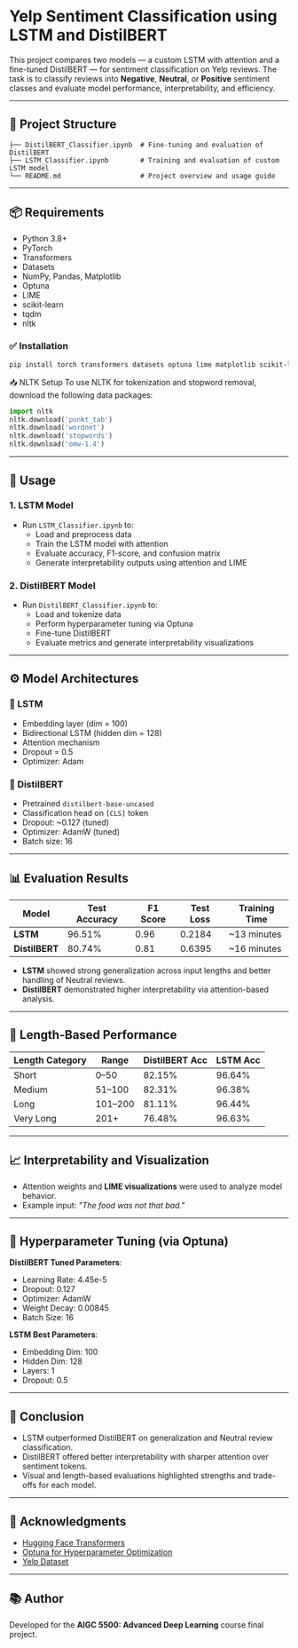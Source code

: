 # Yelp Sentiment Classification using LSTM and DistilBERT

This project compares two models — a custom LSTM with attention and a fine-tuned DistilBERT — for sentiment classification on Yelp reviews. The task is to classify reviews into **Negative**, **Neutral**, or **Positive** sentiment classes and evaluate model performance, interpretability, and efficiency.

---

## 📂 Project Structure

```
├── DistilBERT_Classifier.ipynb  # Fine-tuning and evaluation of DistilBERT
├── LSTM_Classifier.ipynb        # Training and evaluation of custom LSTM model
└── README.md                    # Project overview and usage guide
```

---

## 📦 Requirements

- Python 3.8+
- PyTorch
- Transformers
- Datasets
- NumPy, Pandas, Matplotlib
- Optuna
- LIME
- scikit-learn
- tqdm
- nltk

### ✅ Installation

```bash
pip install torch transformers datasets optuna lime matplotlib scikit-learn tqdm
```

📥 NLTK Setup
To use NLTK for tokenization and stopword removal, download the following data packages:
```python
import nltk
nltk.download('punkt_tab')
nltk.download('wordnet')
nltk.download('stopwords')
nltk.download('omw-1.4')
```
---

## 🚀 Usage

### 1. LSTM Model

- Run `LSTM_Classifier.ipynb` to:
  - Load and preprocess data
  - Train the LSTM model with attention
  - Evaluate accuracy, F1-score, and confusion matrix
  - Generate interpretability outputs using attention and LIME

### 2. DistilBERT Model

- Run `DistilBERT_Classifier.ipynb` to:
  - Load and tokenize data
  - Perform hyperparameter tuning via Optuna
  - Fine-tune DistilBERT
  - Evaluate metrics and generate interpretability visualizations

---

## ⚙️ Model Architectures

### 🧠 LSTM
- Embedding layer (dim = 100)
- Bidirectional LSTM (hidden dim = 128)
- Attention mechanism
- Dropout = 0.5
- Optimizer: Adam

### 🤖 DistilBERT
- Pretrained `distilbert-base-uncased`
- Classification head on `[CLS]` token
- Dropout: ~0.127 (tuned)
- Optimizer: AdamW (tuned)
- Batch size: 16

---

## 📊 Evaluation Results

| Model       | Test Accuracy | F1 Score | Test Loss | Training Time |
|-------------|---------------|----------|-----------|----------------|
| **LSTM**     | 96.51%        | 0.96     | 0.2184    | ~13 minutes     |
| **DistilBERT** | 80.74%     | 0.81     | 0.6395    | ~16 minutes     |

- **LSTM** showed strong generalization across input lengths and better handling of Neutral reviews.
- **DistilBERT** demonstrated higher interpretability via attention-based analysis.

---

## 🧪 Length-Based Performance

| Length Category | Range     | DistilBERT Acc | LSTM Acc |
|-----------------|-----------|----------------|----------|
| Short           | 0–50      | 82.15%         | 96.64%   |
| Medium          | 51–100    | 82.31%         | 96.38%   |
| Long            | 101–200   | 81.11%         | 96.44%   |
| Very Long       | 201+      | 76.48%         | 96.63%   |

---

## 📈 Interpretability and Visualization

- Attention weights and **LIME visualizations** were used to analyze model behavior.
- Example input: *"The food was not that bad."*

---

## 🔬 Hyperparameter Tuning (via Optuna)

**DistilBERT Tuned Parameters**:
- Learning Rate: 4.45e-5
- Dropout: 0.127
- Optimizer: AdamW
- Weight Decay: 0.00845
- Batch Size: 16

**LSTM Best Parameters**:
- Embedding Dim: 100
- Hidden Dim: 128
- Layers: 1
- Dropout: 0.5

---

## 📌 Conclusion

- LSTM outperformed DistilBERT on generalization and Neutral review classification.
- DistilBERT offered better interpretability with sharper attention over sentiment tokens.
- Visual and length-based evaluations highlighted strengths and trade-offs for each model.

---

## 📄 Acknowledgments

- [Hugging Face Transformers](https://huggingface.co/transformers/)
- [Optuna for Hyperparameter Optimization](https://optuna.org/)
- [Yelp Dataset](https://huggingface.co/datasets/Yelp)

---

## 📚 Author

Developed for the **AIGC 5500: Advanced Deep Learning** course final project.

